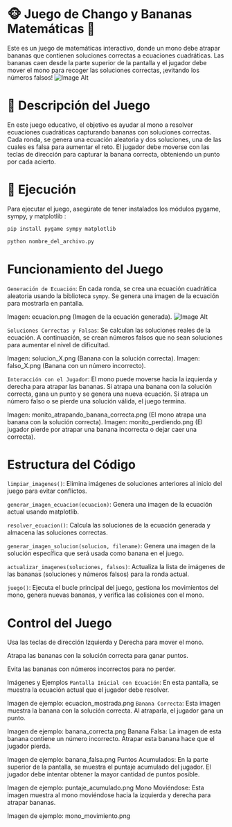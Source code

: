 # 🐵 Juego de Chango y Bananas Matemáticas 🍌
Este es un juego de matemáticas interactivo, donde un mono debe atrapar bananas que contienen soluciones correctas a ecuaciones cuadráticas. Las bananas caen desde la parte superior de la pantalla y el jugador debe mover el mono para recoger las soluciones correctas, ¡evitando los números falsos!   ![Image Alt](image_url)

# 📝 Descripción del Juego
En este juego educativo, el objetivo es ayudar al mono a resolver ecuaciones cuadráticas capturando bananas con soluciones correctas. Cada ronda, se genera una ecuación aleatoria y dos soluciones, una de las cuales es falsa para aumentar el reto. El jugador debe moverse con las teclas de dirección para capturar la banana correcta, obteniendo un punto por cada acierto. 

# 🚀 Ejecución
Para ejecutar el juego, asegúrate de tener instalados los módulos pygame, sympy, y matplotlib :
```bash
pip install pygame sympy matplotlib
```
```bash
python nombre_del_archivo.py
```

# Funcionamiento del Juego
`Generación de Ecuación`: En cada ronda, se crea una ecuación cuadrática aleatoria usando la biblioteca `sympy`. Se genera una imagen de la ecuación para mostrarla en pantalla.

Imagen: ecuacion.png (Imagen de la ecuación generada).  ![Image Alt](image_url)

`Soluciones Correctas y Falsas`: Se calculan las soluciones reales de la ecuación. A continuación, se crean números falsos que no sean soluciones para aumentar el nivel de dificultad.

Imagen: solucion_X.png (Banana con la solución correcta).
Imagen: falso_X.png (Banana con un número incorrecto).

`Interacción con el Jugador`: El mono puede moverse hacia la izquierda y derecha para atrapar las bananas. Si atrapa una banana con la solución correcta, gana un punto y se genera una nueva ecuación. Si atrapa un número falso o se pierde una solución válida, el juego termina.

Imagen: monito_atrapando_banana_correcta.png (El mono atrapa una banana con la solución correcta).
Imagen: monito_perdiendo.png (El jugador pierde por atrapar una banana incorrecta o dejar caer una correcta).

# Estructura del Código

`limpiar_imagenes()`: Elimina imágenes de soluciones anteriores al inicio del juego para evitar conflictos.

`generar_imagen_ecuacion(ecuacion)`: Genera una imagen de la ecuación actual usando matplotlib.

`resolver_ecuacion()`: Calcula las soluciones de la ecuación generada y almacena las soluciones correctas.

`generar_imagen_solucion(solucion, filename)`: Genera una imagen de la solución específica que será usada como banana en el juego.

`actualizar_imagenes(soluciones, falsos)`: Actualiza la lista de imágenes de las bananas (soluciones y números falsos) para la ronda actual.


`juego()`: Ejecuta el bucle principal del juego, gestiona los movimientos del mono, genera nuevas bananas, y verifica las colisiones con el mono.

# Control del Juego

Usa las teclas de dirección Izquierda y Derecha para mover el mono.

Atrapa las bananas con la solución correcta para ganar puntos.

Evita las bananas con números incorrectos para no perder.


Imágenes y Ejemplos
`Pantalla Inicial con Ecuación`: En esta pantalla, se muestra la ecuación actual que el jugador debe resolver.

Imagen de ejemplo: ecuacion_mostrada.png
`Banana Correcta`: Esta imagen muestra la banana con la solución correcta. Al atraparla, el jugador gana un punto.

Imagen de ejemplo: banana_correcta.png
Banana Falsa: La imagen de esta banana contiene un número incorrecto. Atrapar esta banana hace que el jugador pierda.

Imagen de ejemplo: banana_falsa.png
Puntos Acumulados: En la parte superior de la pantalla, se muestra el puntaje acumulado del jugador. El jugador debe intentar obtener la mayor cantidad de puntos posible.

Imagen de ejemplo: puntaje_acumulado.png
Mono Moviéndose: Esta imagen muestra al mono moviéndose hacia la izquierda y derecha para atrapar bananas.

Imagen de ejemplo: mono_movimiento.png
